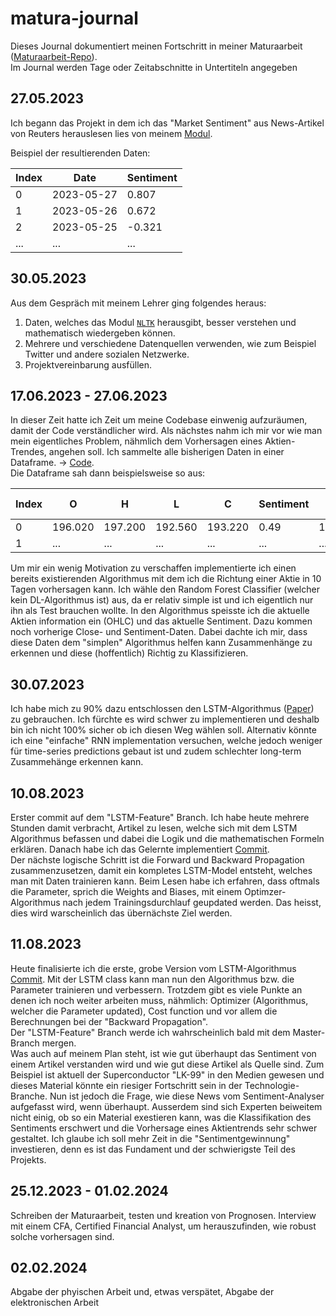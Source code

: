 # matura-journal
Dieses Journal dokumentiert meinen Fortschritt in meiner Maturaarbeit ([Maturaarbeit-Repo](https://github.com/FriedUnique/matura-project)). </br>
Im Journal werden Tage oder Zeitabschnitte in Untertiteln angegeben


## 27.05.2023
Ich begann das Projekt in dem ich das "Market Sentiment" aus News-Artikel von Reuters herauslesen lies von meinem [Modul](https://github.com/FriedUnique/matura-project/tree/44829c7a32de6ba5c229c001fc2ed692ae5d50eb/Sentiment).

Beispiel der resultierenden Daten:

Index | Date | Sentiment
--- | --- | ---
0 | 2023-05-27 | 0.807
1 | 2023-05-26 | 0.672
2 | 2023-05-25 | -0.321
... | ... | ...

## 30.05.2023
Aus dem Gespräch mit meinem Lehrer ging folgendes heraus:
1. Daten, welches das Modul [`NLTK`](https://www.nltk.org/) herausgibt, besser verstehen und mathematisch wiedergeben können.
2. Mehrere und verschiedene Datenquellen verwenden, wie zum Beispiel Twitter und andere sozialen Netzwerke.
3. Projektvereinbarung ausfüllen.

## 17.06.2023 - 27.06.2023
In dieser Zeit hatte ich Zeit um meine Codebase einwenig aufzuräumen, damit der Code verständlicher wird. 
Als nächstes nahm ich mir vor wie man mein eigentliches Problem, nähmlich dem Vorhersagen eines Aktien-Trendes, angehen soll. Ich sammelte alle bisherigen Daten in einer Dataframe. -> [Code](https://github.com/FriedUnique/matura-project/blob/44829c7a32de6ba5c229c001fc2ed692ae5d50eb/DataFrameComputer.py). </br>
Die Dataframe sah dann beispielsweise so aus:

Index | O | H | L | C | Sentiment | C -1 | C -2 | C -3 | C -4 | C -5 | Sentiment -1 | Sentiment -2 | Sentiment -3 | Sentiment -4 | Sentiment -5 | Trend (label)
--- | --- | --- | --- | --- | --- | --- | --- | --- | --- | --- | --- | --- | --- | --- | --- | --- |
0 | 196.020 | 197.200 | 192.560 | 193.220 | 0.49 | 193.220 | 194.500 | 193.620 | 192.750 | 191.940 | 0.49 | 0.31 | 0.55 | -0.25 | 0.96 | 1 |
1 | ... | ... | ... | ... | ... | ... | ... | ... | ... | ... | ... | ... | ... | ... | ... | ... |

Um mir ein wenig Motivation zu verschaffen implementierte ich einen bereits existierenden Algorithmus mit dem ich die Richtung einer Aktie in 10 Tagen vorhersagen kann. Ich wähle den Random Forest Classifier (welcher kein DL-Algorithmus ist) aus, da er relativ simple ist und ich eigentlich nur ihn als Test brauchen wollte. In den Algorithmus speisste ich die aktuelle Aktien information ein (OHLC) und das aktuelle Sentiment. Dazu kommen noch vorherige Close- und Sentiment-Daten. Dabei dachte ich mir, dass diese Daten dem "simplen" Algorithmus helfen kann Zusammenhänge zu erkennen und diese (hoffentlich) Richtig zu Klassifizieren. <br>

## 30.07.2023
Ich habe mich zu 90% dazu entschlossen den LSTM-Algorithmus ([Paper](https://www.bioinf.jku.at/publications/older/2604.pdf)) zu gebrauchen. Ich fürchte es wird schwer zu implementieren und deshalb bin ich nicht 100% sicher ob ich diesen Weg wählen soll. Alternativ könnte ich eine "einfache" RNN implementation versuchen, welche jedoch weniger für time-series predictions gebaut ist und zudem schlechter long-term Zusammehänge erkennen kann. 

## 10.08.2023
Erster commit auf dem "LSTM-Feature" Branch. Ich habe heute mehrere Stunden damit verbracht, Artikel zu lesen, welche sich mit dem LSTM Algorithmus befassen und dabei die Logik und die mathematischen Formeln erklären. Danach habe ich das Gelernte implementiert [Commit](https://github.com/FriedUnique/matura-project/commit/cff4fa7e5377dd5694cffdec3d81c1bddfb4c08e). </br>
Der nächste logische Schritt ist die Forward und Backward Propagation zusammenzusetzen, damit ein kompletes LSTM-Model entsteht, welches man mit Daten trainieren kann. Beim Lesen habe ich erfahren, dass oftmals die Parameter, sprich die Weights and Biases, mit einem Optimzer-Algorithmus nach jedem Trainingsdurchlauf geupdated werden. Das heisst, dies wird warscheinlich das übernächste Ziel werden.

## 11.08.2023
Heute finalisierte ich die erste, grobe Version vom LSTM-Algorithmus [Commit](https://github.com/FriedUnique/matura-project/commit/9afb06bec96e320b968e79fa70ba156787d3fc7c). Mit der LSTM class kann man nun den Algorithmus bzw. die Parameter trainieren und verbessern. Trotzdem gibt es viele Punkte an denen ich noch weiter arbeiten muss, nähmlich: Optimizer (Algorithmus, welcher die Parameter updated), Cost function und vor allem die Berechnungen bei der "Backward Propagation". </br>
Der "LSTM-Feature" Branch werde ich wahrscheinlich bald mit dem Master-Branch mergen.
</br>
Was auch auf meinem Plan steht, ist wie gut überhaupt das Sentiment von einem Artikel verstanden wird und wie gut diese Artikel als Quelle sind. Zum Beispiel ist aktuell der Superconductor "LK-99" in den Medien gewesen und dieses Material könnte ein riesiger Fortschritt sein in der Technologie-Branche. Nun ist jedoch die Frage, wie diese News vom Sentiment-Analyser aufgefasst wird, wenn überhaupt. Ausserdem sind sich Experten beiweitem nicht einig, ob so ein Material exestieren kann, was die Klassifikation des Sentiments erschwert und die Vorhersage eines Aktientrends sehr schwer gestaltet. Ich glaube ich soll mehr Zeit in die "Sentimentgewinnung" investieren, denn es ist das Fundament und der schwierigste Teil des Projekts.

## 25.12.2023 - 01.02.2024
Schreiben der Maturaarbeit, testen und kreation von Prognosen. 
Interview mit einem CFA, Certified Financial Analyst, um herauszufinden, wie robust solche vorhersagen sind.

## 02.02.2024
Abgabe der phyischen Arbeit und, etwas verspätet, Abgabe der elektronischen Arbeit
